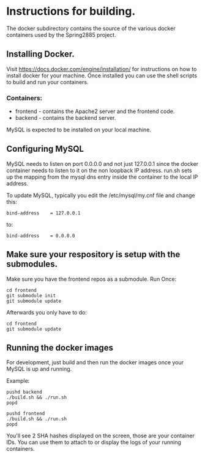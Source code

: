 # Instructions for building.

The docker subdirectory contains the source of the
various docker containers used by the Spring2885 project.

## Installing Docker.

Visit https://docs.docker.com/engine/installation/ for instructions
on how to install docker for your machine.  Once installed
you can use the shell scripts to build and run your containers.

### Containers:
* frontend - contains the Apache2 server and the frontend code.
* backend - contains the backend server.

MySQL is expected to be installed on your local machine.

## Configuring MySQL

MySQL needs to listen on port 0.0.0.0 and not just 127.0.0.1
since the docker container needs to listen to it on the non
loopback IP address.  run.sh sets up the mapping from the
mysql dns entry inside the container to the local IP address.

To update MySQL, typically you edit the /etc/mysql/my.cnf file
and change this:

```
bind-address	= 127.0.0.1
```

to:

```
bind-address	= 0.0.0.0
```

## Make sure your respository is setup with the submodules.


Make sure you have the frontend repos as a submodule.
Run Once:
```
cd frontend
git submodule init
git submodule update
```

Afterwards you only have to do:
```
cd frontend
git submodule update
```

## Running the docker images

For development, just build and then run the docker images
once your MySQL is up and running.

Example:
```
pushd backend
./build.sh && ./run.sh
popd

pushd frontend
./build.sh && ./run.sh
popd
```

You'll see 2 SHA hashes displayed on the screen, those are your
container IDs. You can use them to attach to or display the logs
of your running containers.
